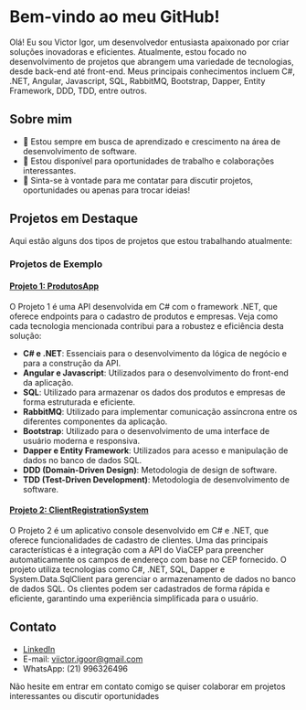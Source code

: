 # Bem-vindo ao meu GitHub!

Olá! Eu sou Victor Igor, um desenvolvedor entusiasta apaixonado por criar soluções inovadoras e eficientes. Atualmente, estou focado no desenvolvimento de projetos que abrangem uma variedade de tecnologias, desde back-end até front-end. Meus principais conhecimentos incluem C#, .NET, Angular, Javascript, SQL, RabbitMQ, Bootstrap, Dapper, Entity Framework, DDD, TDD, entre outros.

## Sobre mim

- 🚀 Estou sempre em busca de aprendizado e crescimento na área de desenvolvimento de software.
- 💼 Estou disponível para oportunidades de trabalho e colaborações interessantes.
- 💬 Sinta-se à vontade para me contatar para discutir projetos, oportunidades ou apenas para trocar ideias!

## Projetos em Destaque

Aqui estão alguns dos tipos de projetos que estou trabalhando atualmente:

### Projetos de Exemplo

#### [Projeto 1: ProdutosApp](https://github.com/VictorIgorDev/ProdutosApp)

O Projeto 1 é uma API desenvolvida em C# com o framework .NET, que oferece endpoints para o cadastro de produtos e empresas. Veja como cada tecnologia mencionada contribui para a robustez e eficiência desta solução:

- **C# e .NET**: Essenciais para o desenvolvimento da lógica de negócio e para a construção da API.
- **Angular e Javascript**: Utilizados para o desenvolvimento do front-end da aplicação.
- **SQL**: Utilizado para armazenar os dados dos produtos e empresas de forma estruturada e eficiente.
- **RabbitMQ**: Utilizado para implementar comunicação assíncrona entre os diferentes componentes da aplicação.
- **Bootstrap**: Utilizado para o desenvolvimento de uma interface de usuário moderna e responsiva.
- **Dapper e Entity Framework**: Utilizados para acesso e manipulação de dados no banco de dados SQL.
- **DDD (Domain-Driven Design)**: Metodologia de design de software.
- **TDD (Test-Driven Development)**: Metodologia de desenvolvimento de software.

#### [Projeto 2: ClientRegistrationSystem](https://github.com/VictorIgorDev/ClientRegistrationSystem)

O Projeto 2 é um aplicativo console desenvolvido em C# e .NET, que oferece funcionalidades de cadastro de clientes. Uma das principais características é a integração com a API do ViaCEP para preencher automaticamente os campos de endereço com base no CEP fornecido. O projeto utiliza tecnologias como C#, .NET, SQL, Dapper e System.Data.SqlClient para gerenciar o armazenamento de dados no banco de dados SQL. Os clientes podem ser cadastrados de forma rápida e eficiente, garantindo uma experiência simplificada para o usuário.


## Contato

- [LinkedIn](https://www.linkedin.com/in/victor-igor-54692318a/)
- E-mail: viictor.igoor@gmail.com
- WhatsApp: (21) 996326496

Não hesite em entrar em contato comigo se quiser colaborar em projetos interessantes ou discutir oportunidades
